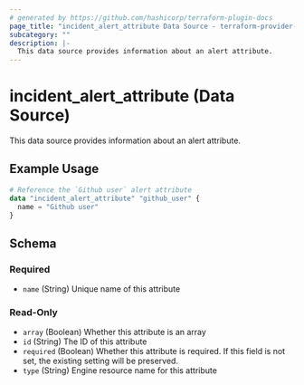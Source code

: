 ```yaml
---
# generated by https://github.com/hashicorp/terraform-plugin-docs
page_title: "incident_alert_attribute Data Source - terraform-provider-incident"
subcategory: ""
description: |-
  This data source provides information about an alert attribute.
---
```


# incident_alert_attribute (Data Source)

This data source provides information about an alert attribute.

## Example Usage

```terraform
# Reference the `Github user` alert attribute
data "incident_alert_attribute" "github_user" {
  name = "Github user"
}
```

<!-- schema generated by tfplugindocs -->
## Schema

### Required

- `name` (String) Unique name of this attribute

### Read-Only

- `array` (Boolean) Whether this attribute is an array
- `id` (String) The ID of this attribute
- `required` (Boolean) Whether this attribute is required. If this field is not set, the existing setting will be preserved.
- `type` (String) Engine resource name for this attribute
